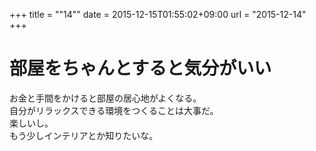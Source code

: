 +++
title = ""14""
date = 2015-12-15T01:55:02+09:00
url = "2015-12-14"
+++

部屋をちゃんとすると気分がいい
===
お金と手間をかけると部屋の居心地がよくなる。  
自分がリラックスできる環境をつくることは大事だ。  
楽しいし。  
もう少しインテリアとか知りたいな。
